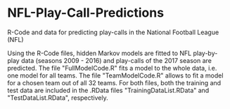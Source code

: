 # NFL-Play-Call-Predictions
R-Code and data for predicting play-calls in the National Football League (NFL)

Using the R-Code files, hidden Markov models are fitted to NFL play-by-play data (seasons 2009 - 2016) and 
play-calls of the 2017 season are predicted. The file "FullModelCode.R" fits a model to the whole data, i.e. one model
for all teams. The file "TeamModelCode.R" allows to fit a model for a chosen team out of all 32 teams. 
For both files, both the training and test data are included in the .RData files "TrainingDataList.RData" and "TestDataList.RData", respectively.
